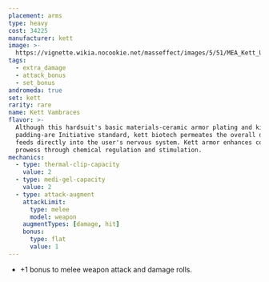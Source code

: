 ```yaml
---
placement: arms
type: heavy
cost: 34225
manufacturer: kett
image: >-
  https://vignette.wikia.nocookie.net/masseffect/images/5/51/MEA_Kett_Unity_Arms.png/revision/latest/scale-to-width-down/350?cb=20180510052440
tags:
  - extra_damage
  - attack_bonus
  - set_bonus
andromeda: true
set: kett
rarity: rare
name: Kett Vambraces
flavor: >-
  Although this hardsuit's basic materials-ceramic armor plating and kinetic
  padding-are Initiative standard, kett biotech permeates the overall design and
  feeds directly into the user's nervous system. Kett armor enhances combat
  prowess through chemical regulation and stimulation.
mechanics:
  - type: thermal-clip-capacity
    value: 2
  - type: medi-gel-capacity
    value: 2
  - type: attack-augment
    attackLimit:
      type: melee
      model: weapon
    augmentTypes: [damage, hit]
    bonus:
      type: flat
      value: 1
---
```

- +1 bonus to melee weapon attack and damage rolls.

